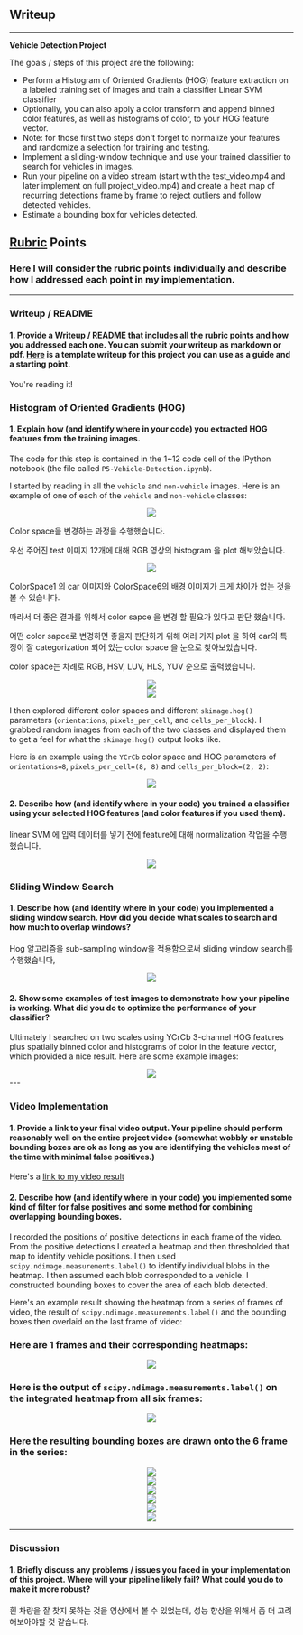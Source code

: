 ## Writeup

---

**Vehicle Detection Project**

The goals / steps of this project are the following:

* Perform a Histogram of Oriented Gradients (HOG) feature extraction on a labeled training set of images and train a classifier Linear SVM classifier
* Optionally, you can also apply a color transform and append binned color features, as well as histograms of color, to your HOG feature vector. 
* Note: for those first two steps don't forget to normalize your features and randomize a selection for training and testing.
* Implement a sliding-window technique and use your trained classifier to search for vehicles in images.
* Run your pipeline on a video stream (start with the test_video.mp4 and later implement on full project_video.mp4) and create a heat map of recurring detections frame by frame to reject outliers and follow detected vehicles.
* Estimate a bounding box for vehicles detected.

[//]: # (Image References)

[image2]: ./examples/HOG_example.jpg
[image3]: ./examples/sliding_windows.jpg
[image4]: ./examples/sliding_window.jpg
[image5]: ./examples/bboxes_and_heat.png
[image6]: ./examples/labels_map.png
[image7]: ./examples/output_bboxes.png
[video1]: ./project_video.mp4

## [Rubric](https://review.udacity.com/#!/rubrics/513/view) Points
### Here I will consider the rubric points individually and describe how I addressed each point in my implementation.  

---
### Writeup / README

#### 1. Provide a Writeup / README that includes all the rubric points and how you addressed each one.  You can submit your writeup as markdown or pdf.  [Here](https://github.com/udacity/CarND-Vehicle-Detection/blob/master/writeup_template.md) is a template writeup for this project you can use as a guide and a starting point.  

You're reading it!

### Histogram of Oriented Gradients (HOG)

#### 1. Explain how (and identify where in your code) you extracted HOG features from the training images.

The code for this step is contained in the 1~12 code cell of the IPython notebook (the file called `P5-Vehicle-Detection.ipynb`).  

I started by reading in all the `vehicle` and `non-vehicle` images.  Here is an example of one of each of the `vehicle` and `non-vehicle` classes:

<center><img src="./example_images/data_look.png"></center>

Color space을 변경하는 과정을 수행했습니다.

우선 주어진 test 이미지 12개에 대해 RGB 영상의 histogram 을 plot 해보았습니다.

<center><img src="./example_images/Histogram_Color.png"></center>

ColorSpace1 의 car 이미지와 ColorSpace6의 배경 이미지가 크게 차이가 없는 것을 볼 수 있습니다. 

따라서 더 좋은 결과를 위해서 color sapce 을 변경 할 필요가 있다고 판단 했습니다.

어떤 color sapce로 변경하면 좋을지 판단하기 위해 여러 가지 plot 을 하여 car의 특징이 잘 categorization 되어 있는 color space 을 눈으로 찾아보았습니다.

color space는 차례로 RGB, HSV, LUV, HLS, YUV 순으로 출력했습니다.

<center><img src="./example_images/color_scope_car.png"></center>


<center><img src="./example_images/color_scope_noncar.png"></center>


I then explored different color spaces and different `skimage.hog()` parameters (`orientations`, `pixels_per_cell`, and `cells_per_block`).  I grabbed random images from each of the two classes and displayed them to get a feel for what the `skimage.hog()` output looks like.

Here is an example using the `YCrCb` color space and HOG parameters of `orientations=8`, `pixels_per_cell=(8, 8)` and `cells_per_block=(2, 2)`:

<center><img src="./examples/sliding_windows.jpg"></center>


#### 2. Describe how (and identify where in your code) you trained a classifier using your selected HOG features (and color features if you used them).

 linear SVM 에 입력 데이터를 넣기 전에 feature에 대해 normalization 작업을 수행했습니다.

<center><img src="./example_images/Normalized_Features.png"></center>


### Sliding Window Search

#### 1. Describe how (and identify where in your code) you implemented a sliding window search.  How did you decide what scales to search and how much to overlap windows?

Hog 알고리즘을 sub-sampling window을 적용함으로써 sliding window search를 수행했습니다,
<center><img src="./examples/multi-sub.jpg"></center>




#### 2. Show some examples of test images to demonstrate how your pipeline is working.  What did you do to optimize the performance of your classifier?

Ultimately I searched on two scales using YCrCb 3-channel HOG features plus spatially binned color and histograms of color in the feature vector, which provided a nice result.  Here are some example images:

<center><img src="./example_images/box.png"></center>
---

### Video Implementation

#### 1. Provide a link to your final video output.  Your pipeline should perform reasonably well on the entire project video (somewhat wobbly or unstable bounding boxes are ok as long as you are identifying the vehicles most of the time with minimal false positives.)
Here's a [link to my video result](./project_video.mp4)


#### 2. Describe how (and identify where in your code) you implemented some kind of filter for false positives and some method for combining overlapping bounding boxes.

I recorded the positions of positive detections in each frame of the video.  From the positive detections I created a heatmap and then thresholded that map to identify vehicle positions.  I then used `scipy.ndimage.measurements.label()` to identify individual blobs in the heatmap.  I then assumed each blob corresponded to a vehicle.  I constructed bounding boxes to cover the area of each blob detected.  

Here's an example result showing the heatmap from a series of frames of video, the result of `scipy.ndimage.measurements.label()` and the bounding boxes then overlaid on the last frame of video:

### Here are 1 frames and their corresponding heatmaps:

<center><img src="./example_images/threshold.png"></center>

### Here is the output of `scipy.ndimage.measurements.label()` on the integrated heatmap from all six frames:
<center><img src="./examples/labels_map.png"></center>


### Here the resulting bounding boxes are drawn onto the 6 frame in the series:

<center><img src="./example_images/result_test1.jpg"></center>
<center><img src="./example_images/result_test2.jpg"></center>
<center><img src="./example_images/result_test3.jpg"></center>
<center><img src="./example_images/result_test4.jpg"></center>
<center><img src="./example_images/result_test5.jpg"></center>
<center><img src="./example_images/result_test6.jpg"></center>



---

### Discussion

#### 1. Briefly discuss any problems / issues you faced in your implementation of this project.  Where will your pipeline likely fail?  What could you do to make it more robust?

흰 차량을 잘 찾지 못하는 것을 영상에서 볼 수 있었는데, 성능 향상을 위해서 좀 더 고려해보아야할 것 같습니다.

